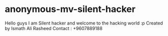 # anonymous-mv-silent-hacker
Hello guys I am Silent hacker and welcome to the hacking world :p
Created by Ismath Ali Rasheed
Contact : +9607889188
